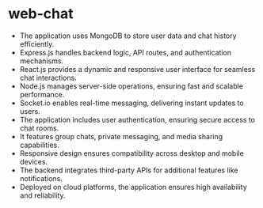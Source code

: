 # web-chat
- The application uses MongoDB to store user data and chat history efficiently.
- Express.js handles backend logic, API routes, and authentication mechanisms.
- React.js provides a dynamic and responsive user interface for seamless chat interactions.
- Node.js manages server-side operations, ensuring fast and scalable performance.
- Socket.io enables real-time messaging, delivering instant updates to users.
- The application includes user authentication, ensuring secure access to chat rooms.
- It features group chats, private messaging, and media sharing capabilities.
- Responsive design ensures compatibility across desktop and mobile devices.
- The backend integrates third-party APIs for additional features like notifications.
- Deployed on cloud platforms, the application ensures high availability and reliability.
